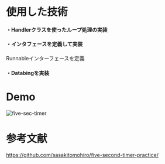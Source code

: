 # 使用した技術
#### ・Handlerクラスを使ったループ処理の実装
#### ・インタフェースを定義して実装
Runnableインターフェースを定義
#### ・Databingを実装

# Demo
![five-sec-timer](https://user-images.githubusercontent.com/38001967/69901239-52aeec00-13c2-11ea-8ccf-4913026d5058.gif)

# 参考文献
https://github.com/sasakitomohiro/five-second-timer-practice/
